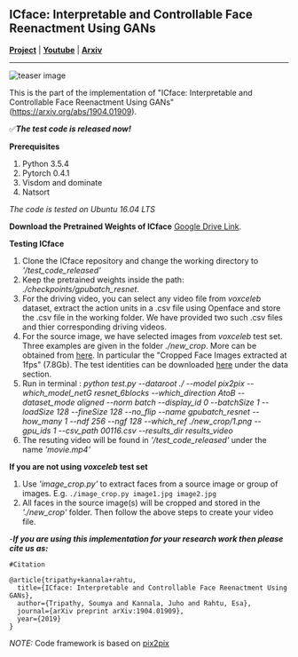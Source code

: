 ## ICface: Interpretable and Controllable Face Reenactment Using GANs ##

[**Project**](https://tutvision.github.io/icface/) | [**Youtube**](https://www.youtube.com/watch?v=VhWrAjI6z0M) | [**Arxiv**](https://arxiv.org/abs/1904.01909)
***
![](https://github.com/Blade6570/icface/blob/master/images/tease.png?raw=true "teaser image")

This is the part of the implementation of "ICface: Interpretable and Controllable Face Reenactment Using GANs" (https://arxiv.org/abs/1904.01909). 

:white_check_mark:**_The test code is released now!_**

**Prerequisites**
1. Python 3.5.4
2. Pytorch 0.4.1
3. Visdom and dominate 
4. Natsort

*The code is tested on Ubuntu 16.04 LTS* 

**Download the Pretrained Weights of ICface**
[Google Drive Link](https://drive.google.com/drive/folders/1jvD8R-Ggo3Seg2tF-JsqlOjwropVwN1S?usp=sharing). 

**Testing ICface**

1. Clone the ICface repository and change the working directory to *'/test_code_released'* 
2. Keep the pretrained weights inside the path: *./checkpoints/gpubatch_resnet*. 
3. For the driving video, you can select any video file from *voxceleb* dataset, extract the action units in a .csv file using Openface and store the .csv file in the working folder. We have provided two such .csv files and thier corresponding driving videos.
4. For the source image, we have selected images from *voxceleb* test set. Three examples are given in the folder *./new_crop*. More can be obtained from [here](http://www.robots.ox.ac.uk/~vgg/research/CMBiometrics/). In particular the "Cropped Face Images extracted at 1fps" (7.8Gb). The test identities can be downloaded <a href="http://www.robots.ox.ac.uk/~vgg/research/unsup_learn_watch_faces/x2face.html">here</a> under the data section.
5. Run in terminal : *python test.py --dataroot ./ --model pix2pix --which_model_netG resnet_6blocks --which_direction AtoB --dataset_mode aligned --norm batch --display_id 0 --batchSize 1 --loadSize 128 --fineSize 128 --no_flip --name gpubatch_resnet --how_many 1 --ndf 256 --ngf 128 --which_ref ./new_crop/1.png --gpu_ids 1 --csv_path 00116.csv --results_dir results_video*
6. The resuting video will be found in *'/test_code_released'* under the name *'movie.mp4'*

**If you are not using *voxceleb* test set**
1. Use *'image_crop.py'* to extract faces from a source image or group of images. E.g. `./image_crop.py image1.jpg image2.jpg`
2. All faces in the source image(s) will be cropped and stored in the *'./new_crop'* folder. Then follow the above steps to create your video file.

-**_If you are using this implementation for your research work then please cite us as:_**
 
```
#Citation 

@article{tripathy+kannala+rahtu,
  title={ICface: Interpretable and Controllable Face Reenactment Using GANs},
  author={Tripathy, Soumya and Kannala, Juho and Rahtu, Esa},
  journal={arXiv preprint arXiv:1904.01909},
  year={2019}
}

```
*NOTE:* Code framework is based on [pix2pix](https://github.com/junyanz/pytorch-CycleGAN-and-pix2pix)

